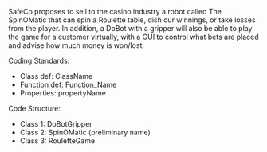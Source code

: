SafeCo proposes to sell to the casino industry a robot called The SpinOMatic that can spin a Roulette table, dish our winnings, or take losses from the player. In addition, a DoBot with a gripper will also be able to play the game for a customer virtually, with a GUI to control what bets are placed and advise how much money is won/lost.

Coding Standards:
* Class def: ClassName
* Function def: Function_Name
* Properties: propertyName


Code Structure:
* Class 1: DoBotGripper
* Class 2: SpinOMatic (preliminary name)
* Class 3: RouletteGame
